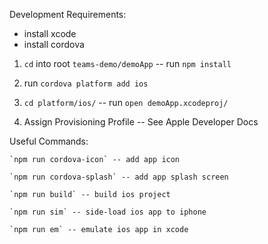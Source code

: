 Development Requirements: 
  - install xcode
  - install cordova
    
  1. `cd` into root `teams-demo/demoApp` -- run `npm install`
  
  2.  run `cordova platform add ios`

  3. `cd platform/ios/` -- run `open demoApp.xcodeproj/`

  4. Assign Provisioning Profile -- See Apple Developer Docs
  
  Useful Commands: 

    `npm run cordova-icon` -- add app icon

    `npm run cordova-splash` -- add app splash screen
  
    `npm run build` -- build ios project
  
    `npm run sim` -- side-load ios app to iphone
  
    `npm run em` -- emulate ios app in xcode 
